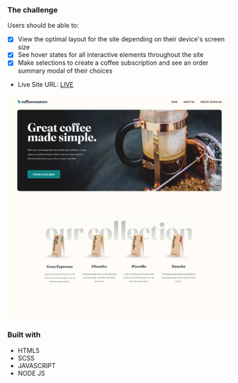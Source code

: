 ### The challenge

Users should be able to:

- [x] View the optimal layout for the site depending on their device's screen size
- [x] See hover states for all interactive elements throughout the site
- [x] Make selections to create a coffee subscription and see an order summary modal of their choices 

- Live Site URL: [LIVE](https://coffee-sub.vercel.app/)

![](./coffee.jpg)

### Built with

- HTML5 
- SCSS 
- JAVASCRIPT
- NODE JS



